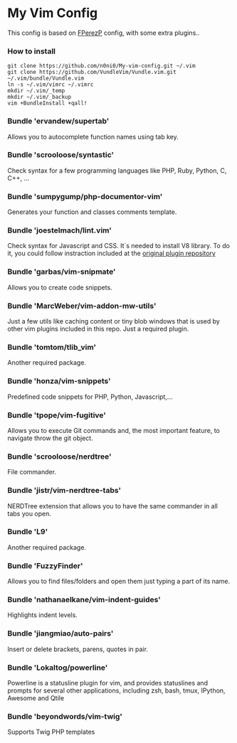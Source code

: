 # My Vim Config

This config is based on [FPerezP](https://github.com/FPerezP) config, with some extra plugins..

### How to install

```git
git clone https://github.com/n0ni0/My-vim-config.git ~/.vim
git clone https://github.com/VundleVim/Vundle.vim.git ~/.vim/bundle/Vundle.vim
ln -s ~/.vim/vimrc ~/.vimrc
mkdir ~/.vim/_temp
mkdir ~/.vim/_backup
vim +BundleInstall +qall!
```


### Bundle 'ervandew/supertab'
Allows you to autocomplete function names using tab key.

### Bundle 'scrooloose/syntastic'
Check syntax for a few programming languages like PHP, Ruby, Python, C, C++, ...

### Bundle 'sumpygump/php-documentor-vim'
Generates your function and classes comments template.

### Bundle 'joestelmach/lint.vim'
Check syntax for Javascript and CSS. It´s needed to install V8 library. To do it, you could follow instraction included at the [original plugin repository](https://github.com/joestelmach/lint.vim)

### Bundle 'garbas/vim-snipmate'
Allows you to create code snippets.

### Bundle 'MarcWeber/vim-addon-mw-utils'
Just a few utils like caching  content or tiny blob windows that is used by other vim plugins included in this repo. Just a required plugin.

### Bundle 'tomtom/tlib_vim'
Another required package.

### Bundle 'honza/vim-snippets'
Predefined code snippets for PHP, Python, Javascript,...

### Bundle 'tpope/vim-fugitive'
Allows you to execute Git commands and, the most important feature, to navigate throw the git object.

### Bundle 'scrooloose/nerdtree'
File commander.

### Bundle 'jistr/vim-nerdtree-tabs'
NERDTree extension that allows you to have the same commander in all tabs you open.

### Bundle 'L9'
Another required package.

### Bundle 'FuzzyFinder'
Allows you to find files/folders and open them just typing a part of its name.

### Bundle 'nathanaelkane/vim-indent-guides'
Highlights indent levels.

### Bundle 'jiangmiao/auto-pairs'
Insert or delete brackets, parens, quotes in pair.

### Bundle 'Lokaltog/powerline'
Powerline is a statusline plugin for vim, and provides statuslines and prompts for several other applications, including zsh, bash, tmux, IPython, Awesome and Qtile

### Bundle 'beyondwords/vim-twig'
Supports Twig PHP templates

